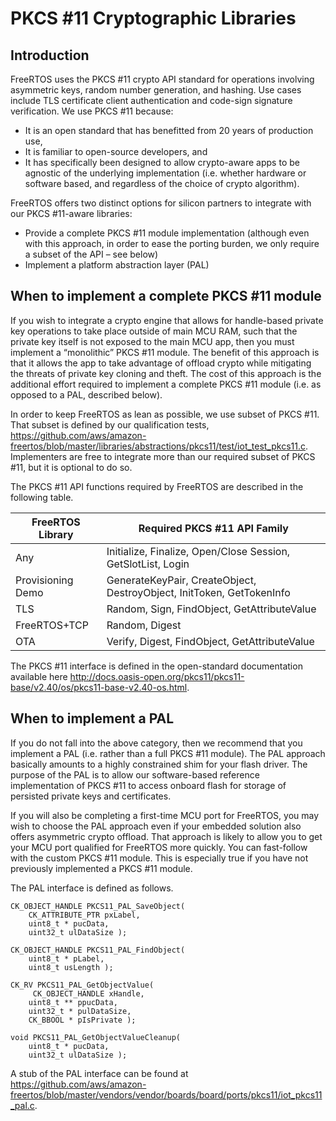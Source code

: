 # PKCS #11 Cryptographic Libraries #
## Introduction ##
FreeRTOS uses the PKCS #11 crypto API standard for operations involving asymmetric keys, random number generation, and hashing. Use cases include TLS certificate client authentication and code-sign signature verification.  We use PKCS #11 because:
* It is an open standard that has benefitted from 20 years of production use,
* It is familiar to open-source developers, and
* It has specifically been designed to allow crypto-aware apps to be agnostic of the underlying implementation (i.e. whether hardware or software based, and regardless of the choice of crypto algorithm).

FreeRTOS offers two distinct options for silicon partners to integrate with our PKCS #11-aware libraries:

* Provide a complete PKCS #11 module implementation (although even with this approach, in order to ease the porting burden, we only require a subset of the API – see below)
* Implement a platform abstraction layer (PAL)

## When to implement a complete PKCS #11 module ##
If you wish to integrate a crypto engine that allows for handle-based private key operations to take place outside of main MCU RAM, such that the private key itself is not exposed to the main MCU app, then you must implement a “monolithic” PKCS #11 module. The benefit of this approach is that it allows the app to take advantage of offload crypto while mitigating the threats of private key cloning and theft. The cost of this approach is the additional effort required to implement a complete PKCS #11 module (i.e. as opposed to a PAL, described below).

In order to keep FreeRTOS as lean as possible, we use subset of PKCS #11. That subset is defined by our qualification tests, https://github.com/aws/amazon-freertos/blob/master/libraries/abstractions/pkcs11/test/iot_test_pkcs11.c. Implementers are free to integrate more than our required subset of PKCS #11, but it is optional to do so.

The PKCS #11 API functions required by FreeRTOS are described in the following table.

FreeRTOS Library | Required PKCS #11 API Family
----------------------- | ----------------------------
Any | Initialize, Finalize, Open/Close Session, GetSlotList, Login
Provisioning Demo | GenerateKeyPair, CreateObject, DestroyObject, InitToken, GetTokenInfo
TLS | Random, Sign, FindObject, GetAttributeValue
FreeRTOS+TCP | Random, Digest
OTA | Verify, Digest, FindObject, GetAttributeValue

The PKCS #11 interface is defined in the open-standard documentation available here http://docs.oasis-open.org/pkcs11/pkcs11-base/v2.40/os/pkcs11-base-v2.40-os.html.

## When to implement a PAL ##
If you do not fall into the above category, then we recommend that you implement a PAL (i.e. rather than a full PKCS #11 module). The PAL approach basically amounts to a highly constrained shim for your flash driver. The purpose of the PAL is to allow our software-based reference implementation of PKCS #11 to access onboard flash for storage of persisted private keys and certificates.

If you will also be completing a first-time MCU port for FreeRTOS, you may wish to choose the PAL approach even if your embedded solution also offers asymmetric crypto offload. That approach is likely to allow you to get your MCU port qualified for FreeRTOS more quickly. You can fast-follow with the custom PKCS #11 module. This is especially true if you have not previously implemented a PKCS #11 module.

The PAL interface is defined as follows.
```
CK_OBJECT_HANDLE PKCS11_PAL_SaveObject(
    CK_ATTRIBUTE_PTR pxLabel,
    uint8_t * pucData,
    uint32_t ulDataSize );

CK_OBJECT_HANDLE PKCS11_PAL_FindObject(
    uint8_t * pLabel,
    uint8_t usLength );

CK_RV PKCS11_PAL_GetObjectValue(
     CK_OBJECT_HANDLE xHandle,
    uint8_t ** ppucData,
    uint32_t * pulDataSize,
    CK_BBOOL * pIsPrivate );

void PKCS11_PAL_GetObjectValueCleanup(
    uint8_t * pucData,
    uint32_t ulDataSize );
```
A stub of the PAL interface can be found at https://github.com/aws/amazon-freertos/blob/master/vendors/vendor/boards/board/ports/pkcs11/iot_pkcs11_pal.c.
